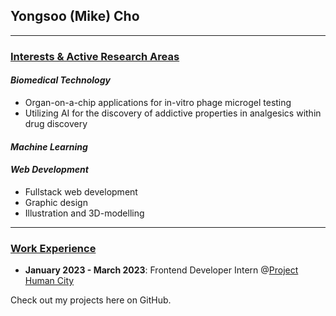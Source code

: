 ## Yongsoo (Mike) Cho
---------------
### <ins>Interests & Active Research Areas</ins>
#### _Biomedical Technology_
* Organ-on-a-chip applications for in-vitro phage microgel testing
* Utilizing AI for the discovery of addictive properties in analgesics within drug discovery

#### _Machine Learning_
#### _Web Development_
* Fullstack web development
* Graphic design
* Illustration and 3D-modelling
---------------

### <ins>Work Experience</ins>
* **January 2023 - March 2023**: Frontend Developer Intern @<a href="https://projecthumancity.com">Project Human City</a>

Check out my projects here on GitHub.
